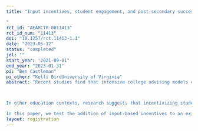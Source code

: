 ```yaml
---
title: "Input incentives, student engagement, and post-secondary success: Experimental evidence from a national college advising program
"
rct_id: "AEARCTR-0011413"
rct_id_num: "11413"
doi: "10.1257/rct.11413-1.1"
date: "2023-05-12"
status: "completed"
jel: ""
start_year: "2021-09-01"
end_year: "2023-01-31"
pi: "Ben Castleman"
pi_other: "Kelli BirdUniversity of Virginia"
abstract: "Recent studies find that intensive college advising models can significantly improve college choice and later success among lower-income students (e.g. Barr and Castleman, 2021; Bettinger and Evans, 2019; Castleman, Deustchlander, and Lohner, 2020).  However, the impacts are more modest for remote advising programs like the CollegePoint initiative (Sullivan et al, 2021). In an attempt to further improve college choice and success, other programs have included a financial incentive component; the evaluations of these programs show that its the combination of the financial incentives and intensive support services that drive the large impacts (Angrist, Lang, and Oreopolous, 2009, Carrell and Sacerdote, 2017).

In other education contexts, research suggests that incentivizing student inputs (e.g. time spent in a learning module) can be more effective and efficient than incentivizing student outputs (e.g. text scores) (Clark et al, 2020; Fryer, 2011, Hirshleifer, 2021). This pattern of findings is likely due to students having a high degree of control over task-oriented inputs, while facing greater uncertainty about outputs that occur further in the future and not possessing the necessary skills to effectively improve the outcomes on which they are assessed on their own. 
In this paper, we test the addition of input-based incentives to an existing remote advising program targeted toward high-achieving, low- to moderate-income high school students. This population is of particular interest due to the high degree of undermatch based on college-quality (Hoxby and Avery, 2013) and the relationship between college quality and social mobility (Chetty et al, 2017). "
layout: registration
---
```


